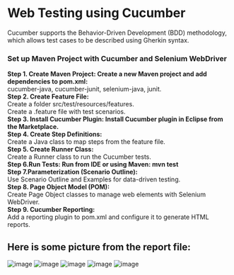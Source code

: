 # **Web Testing using Cucumber**  
Cucumber supports the Behavior-Driven Development (BDD) methodology, which allows test cases to be described using Gherkin syntax.  

### Set up Maven Project with Cucumber and Selenium WebDriver  
**Step 1. Create Maven Project: Create a new Maven project and add dependencies to pom.xml:**  
cucumber-java, cucumber-junit, selenium-java, junit.  
**Step 2. Create Feature File:**  
Create a folder src/test/resources/features.  
Create a .feature file with test scenarios.  
**Step 3. Install Cucumber Plugin: Install Cucumber plugin in Eclipse from the Marketplace.**  
**Step 4. Create Step Definitions:**  
Create a Java class to map steps from the feature file.  
**Step 5. Create Runner Class:**  
Create a Runner class to run the Cucumber tests.  
**Step 6.Run Tests: Run from IDE or using Maven: mvn test**  
**Step 7.Parameterization (Scenario Outline):**  
Use Scenario Outline and Examples for data-driven testing.  
**Step 8. Page Object Model (POM):**  
Create Page Object classes to manage web elements with Selenium WebDriver.  
**Step 9. Cucumber Reporting:**  
Add a reporting plugin to pom.xml and configure it to generate HTML reports.  
  
## **Here is some picture from the report file:**
![image](https://github.com/user-attachments/assets/0e416620-2e22-4b78-842d-5aaf47502e90)
![image](https://github.com/user-attachments/assets/e5cfadd8-70df-4d37-bece-af00674e9fa9)
![image](https://github.com/user-attachments/assets/64ce1d53-4e6f-40f7-a811-b7ea39a17e6c)
![image](https://github.com/user-attachments/assets/0e525fc0-d6ee-46a9-8de3-bb7deaf401f2)
![image](https://github.com/user-attachments/assets/f2108a15-8314-4351-ab56-07d27e49acb3)




